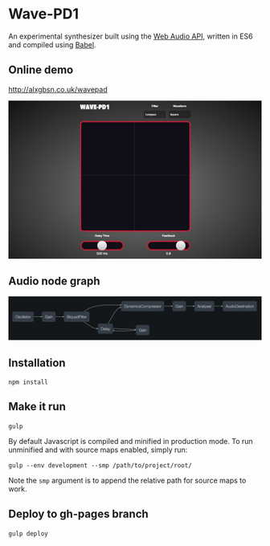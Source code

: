 Wave-PD1
========

An experimental synthesizer built using the [Web Audio API](http://www.w3.org/TR/webaudio/), written in ES6 and compiled using [Babel](https://babeljs.io/).

Online demo
-----------

http://alxgbsn.co.uk/wavepad

![](/images/screenshot.png?raw=true)

Audio node graph
----------------

![](/images/wavapad-audio-graph.png?raw=true)

Installation
------------

```
npm install
```

Make it run
-----------

```
gulp
```

By default Javascript is compiled and minified in production mode. To run unminified and with source maps enabled, simply run:

```
gulp --env development --smp /path/to/project/root/
```

Note the `smp` argument is to append the relative path for source maps to work.

Deploy to gh-pages branch
-------------------------

```
gulp deploy
```
